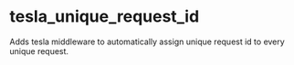 # tesla_unique_request_id
Adds tesla middleware to automatically assign unique request id to every unique request.
